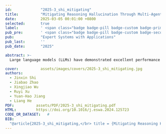 ```yaml
---
id:             "2025-3_shi_mitigating"
title:          "Mitigating Reasoning Hallucination Through Multi-Agent Collaborative Filtering"
date:           2025-03-05 00:01:00 +0800
selected:       true
label:          ' <span class="badge badge-pill badge-custom badge-primary">TOP</span> <span class="badge badge-pill badge-custom badge-primary">SCI Q1</span> <span class="badge badge-pill badge-custom badge-primary">IF = 7.5</span> <span class="badge badge-pill badge-custom badge-primary">CCF-C</span> <span class="badge badge-pill badge-custom badge-primary">EI-Indexed Journal</span> '
pub_pre:        ' <span class="badge badge-pill badge-custom badge-secondary">Journal</span> '
pub:            "Expert Systems with Applications"
pub_last:       ''
pub_date:       "2025"

abstract: >-
  Large language models (LLMs) have demonstrated excellent performance in various natural language tasks. However, in practical applications, LLMs frequently exhibit hallucinations, generating content that deviates from instructions or facts, especially in complex reasoning tasks. Existing research has simulated real human behavior by utilizing multi-agent debate, voting, and review, enhancing the model’s reasoning capabilities. However, simple multi-agent systems have not accomplished the progressive verification of all reasoning steps. Additionally, the issues of unstable response quality and the continuous learning ability of agents have not been addressed. Therefore, in this work, we propose a Multi-agent Collaborative Filtering framework (MCF) in the form of cross-examination among agents. This aims to cross-verify each step while filtering and selecting the highest-quality responses from the response space. Additionally, to enable agents to achieve continuous learning capabilities, this paper proposes methods for the automated construction and efficient retrieval of the experience repository. Extensive experiments on ten reasoning datasets of three types (Arithmetic, Commonsense, and Symbolic) indicate that MCF can enhance the diversity of large language models, overcome hallucinations, and filter out effective responses in a rich response space. Moreover, the improvement of agents’ reasoning capabilities through the experience repository is also verified. Compared to the state-of-the-art, the method proposed in this paper shows superior performance.

cover:          assets/images/covers/2025-3_shi_mitigating.jpg
authors:
  - Jinxin Shi
  - Jiabao Zhao
  - Xingjiao Wu
  - Ruyi Xu
  - Yuan-Hao Jiang
  - Liang He
PDF:          assets/PDF/2025-3_shi_mitigating.pdf
HTML:         https://doi.org/10.1016/j.eswa.2024.125723
CODE_OR_DATASET:   #
BIB:
  "@article{2025-3_shi_mitigating,</br>	title = {Mitigating Reasoning Hallucination Through Multi-Agent Collaborative Filtering},</br>	volume = {263},</br>	issn = {0957-4174},</br>	doi = {10.1016/j.eswa.2024.125723},</br>	language = {en-US},</br>	number = {2025},</br>	journal = {Expert Systems with Applications},</br>	author = {Shi, Jinxin and Zhao, Jiabao and Wu, Xingjiao and Xu, Ruyi and Jiang, Yuan-Hao and He, Liang},</br>	month = mar,</br>	year = {2025},</br>	pages = {125723},</br>}"
---
```

